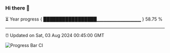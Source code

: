### Hi there 👋

⏳ Year progress { █████████████████▁▁▁▁▁▁▁▁▁▁▁▁▁ } 58.75 %

---

⏰ Updated on Sat, 03 Aug 2024 00:45:00 GMT

![Progress Bar CI](https://github.com/code-lakshay/GitHub-Actions-Demo/workflows/Progress%20Bar%20CI/badge.svg)
